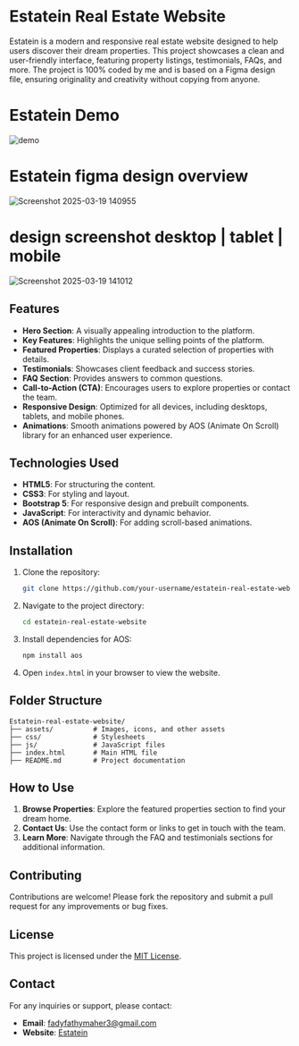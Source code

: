 # Estatein Real Estate Website

Estatein is a modern and responsive real estate website designed to help users discover their dream properties. This project showcases a clean and user-friendly interface, featuring property listings, testimonials, FAQs, and more. The project is 100% coded by me and is based on a Figma design file, ensuring originality and creativity without copying from anyone.


# Estatein Demo

![demo](https://github.com/user-attachments/assets/9bf1993d-f350-422c-a75e-06aea90cdac7)


# Estatein figma design overview


![Screenshot 2025-03-19 140955](https://github.com/user-attachments/assets/97513895-fa58-48f2-b46f-0333723fb799)

# design screenshot desktop | tablet | mobile 


![Screenshot 2025-03-19 141012](https://github.com/user-attachments/assets/6192f216-bb26-4042-8edb-671e61bae452)


## Features

- **Hero Section**: A visually appealing introduction to the platform.
- **Key Features**: Highlights the unique selling points of the platform.
- **Featured Properties**: Displays a curated selection of properties with details.
- **Testimonials**: Showcases client feedback and success stories.
- **FAQ Section**: Provides answers to common questions.
- **Call-to-Action (CTA)**: Encourages users to explore properties or contact the team.
- **Responsive Design**: Optimized for all devices, including desktops, tablets, and mobile phones.
- **Animations**: Smooth animations powered by AOS (Animate On Scroll) library for an enhanced user experience.

## Technologies Used

- **HTML5**: For structuring the content.
- **CSS3**: For styling and layout.
- **Bootstrap 5**: For responsive design and prebuilt components.
- **JavaScript**: For interactivity and dynamic behavior.
- **AOS (Animate On Scroll)**: For adding scroll-based animations.

## Installation

1. Clone the repository:
   ```bash
   git clone https://github.com/your-username/estatein-real-estate-website.git
   ```
2. Navigate to the project directory:
   ```bash
   cd estatein-real-estate-website
   ```
3. Install dependencies for AOS:
   ```bash
   npm install aos
   ```
4. Open `index.html` in your browser to view the website.

## Folder Structure

```
Estatein-real-estate-website/
├── assets/          # Images, icons, and other assets
├── css/             # Stylesheets
├── js/              # JavaScript files
├── index.html       # Main HTML file
├── README.md        # Project documentation
```

## How to Use

1. **Browse Properties**: Explore the featured properties section to find your dream home.
2. **Contact Us**: Use the contact form or links to get in touch with the team.
3. **Learn More**: Navigate through the FAQ and testimonials sections for additional information.

## Contributing

Contributions are welcome! Please fork the repository and submit a pull request for any improvements or bug fixes.

## License

This project is licensed under the [MIT License](LICENSE).

## Contact

For any inquiries or support, please contact:

- **Email**: fadyfathymaher3@gmail.com
- **Website**: [Estatein](https://www.estatein.com)
